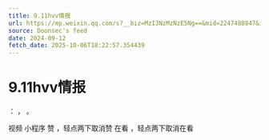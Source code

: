 ```yaml
---
title: 9.11hvv情报
url: https://mp.weixin.qq.com/s?__biz=MzI3NzMzNzE5Ng==&mid=2247488847&idx=1&sn=5c4ef816aa1b6179f6472437bb9c5205
source: Doonsec's feed
date: 2024-09-12
fetch_date: 2025-10-06T18:22:57.354439
---
```


# 9.11hvv情报

：
，
。

视频
小程序
赞
，轻点两下取消赞
在看
，轻点两下取消在看